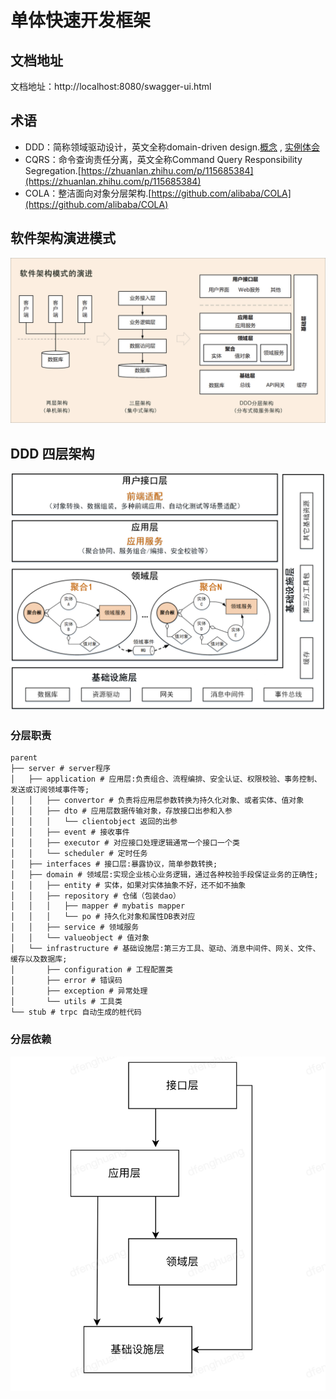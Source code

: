 # 单体快速开发框架

## 文档地址

文档地址：http://localhost:8080/swagger-ui.html

## 术语

- DDD：简称领域驱动设计，英文全称domain-driven
  design.[概念](https://zh.wikipedia.org/wiki/%E9%A0%98%E5%9F%9F%E9%A9%85%E5%8B%95%E8%A8%AD%E8%A8%88)
  , [实例体会](https://zhuanlan.zhihu.com/p/343388831)
- CQRS：命令查询责任分离，英文全称Command Query Responsibility
  Segregation.[https://zhuanlan.zhihu.com/p/115685384](https://zhuanlan.zhihu.com/p/115685384)
- COLA：整洁面向对象分层架构.[https://github.com/alibaba/COLA](https://github.com/alibaba/COLA)

## 软件架构演进模式

![img.png](doc/software_architecture_evolution.png)

## DDD 四层架构

![img.png](doc/ddd.png)

### 分层职责

```aidl
parent
├── server # server程序
│   ├── application # 应用层:负责组合、流程编排、安全认证、权限校验、事务控制、发送或订阅领域事件等;
│   │   ├── convertor # 负责将应用层参数转换为持久化对象、或者实体、值对象
│   │   ├── dto # 应用层数据传输对象，存放接口出参和入参
│   │   │   └── clientobject 返回的出参
│   │   ├── event # 接收事件
│   │   ├── executor # 对应接口处理逻辑通常一个接口一个类
│   │   └── scheduler # 定时任务
│   ├── interfaces # 接口层:暴露协议，简单参数转换;
│   ├── domain # 领域层:实现企业核心业务逻辑，通过各种校验手段保证业务的正确性;
│   │   ├── entity # 实体，如果对实体抽象不好，还不如不抽象
│   │   ├── repository # 仓储（包装dao）
│   │   │   ├── mapper # mybatis mapper
│   │   │   └── po # 持久化对象和属性DB表对应
│   │   ├── service # 领域服务
│   │   └── valueobject # 值对象
│   └── infrastructure # 基础设施层:第三方工具、驱动、消息中间件、网关、文件、缓存以及数据库;
│       ├── configuration # 工程配置类
│       ├── error # 错误码
│       ├── exception # 异常处理
│       └── utils # 工具类
└── stub # trpc 自动生成的桩代码
```

### 分层依赖

![img.png](doc/layer.png)

